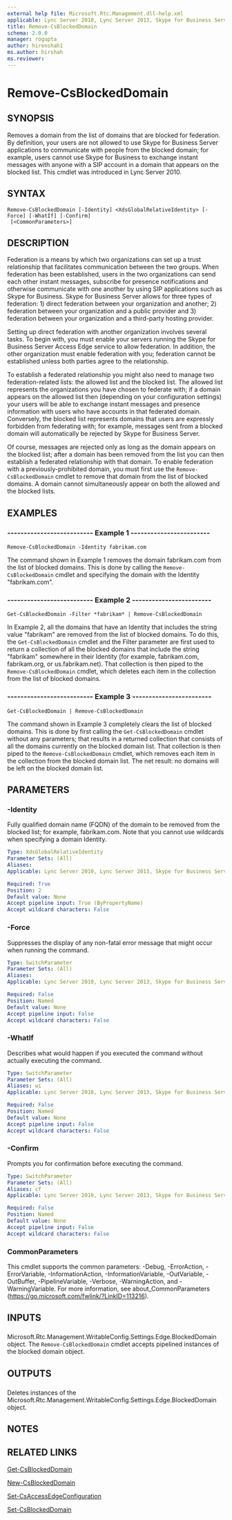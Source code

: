 ```yaml
---
external help file: Microsoft.Rtc.Management.dll-help.xml
applicable: Lync Server 2010, Lync Server 2013, Skype for Business Server 2015, Skype for Business Server 2019
title: Remove-CsBlockedDomain
schema: 2.0.0
manager: rogupta
author: hirenshah1
ms.author: hirshah
ms.reviewer:
---
```


# Remove-CsBlockedDomain

## SYNOPSIS
Removes a domain from the list of domains that are blocked for federation.
By definition, your users are not allowed to use Skype for Business Server applications to communicate with people from the blocked domain; for example, users cannot use Skype for Business to exchange instant messages with anyone with a SIP account in a domain that appears on the blocked list.
This cmdlet was introduced in Lync Server 2010.


## SYNTAX

```
Remove-CsBlockedDomain [-Identity] <XdsGlobalRelativeIdentity> [-Force] [-WhatIf] [-Confirm]
 [<CommonParameters>]
```

## DESCRIPTION
Federation is a means by which two organizations can set up a trust relationship that facilitates communication between the two groups.
When federation has been established, users in the two organizations can send each other instant messages, subscribe for presence notifications and otherwise communicate with one another by using SIP applications such as Skype for Business.
Skype for Business Server allows for three types of federation: 1) direct federation between your organization and another; 2) federation between your organization and a public provider and 3) federation between your organization and a third-party hosting provider.

Setting up direct federation with another organization involves several tasks.
To begin with, you must enable your servers running the Skype for Business Server Access Edge service to allow federation.
In addition, the other organization must enable federation with you; federation cannot be established unless both parties agree to the relationship.

To establish a federated relationship you might also need to manage two federation-related lists: the allowed list and the blocked list.
The allowed list represents the organizations you have chosen to federate with; if a domain appears on the allowed list then (depending on your configuration settings) your users will be able to exchange instant messages and presence information with users who have accounts in that federated domain.
Conversely, the blocked list represents domains that users are expressly forbidden from federating with; for example, messages sent from a blocked domain will automatically be rejected by Skype for Business Server.

Of course, messages are rejected only as long as the domain appears on the blocked list; after a domain has been removed from the list you can then establish a federated relationship with that domain.
To enable federation with a previously-prohibited domain, you must first use the `Remove-CsBlockedDomain` cmdlet to remove that domain from the list of blocked domains.
A domain cannot simultaneously appear on both the allowed and the blocked lists.


## EXAMPLES

### -------------------------- Example 1 ------------------------
```
Remove-CsBlockedDomain -Identity fabrikam.com
```

The command shown in Example 1 removes the domain fabrikam.com from the list of blocked domains.
This is done by calling the `Remove-CsBlockedDomain` cmdlet and specifying the domain with the Identity "fabrikam.com".


### -------------------------- Example 2 ------------------------
```
Get-CsBlockedDomain -Filter *fabrikam* | Remove-CsBlockedDomain
```

In Example 2, all the domains that have an Identity that includes the string value "fabrikam" are removed from the list of blocked domains.
To do this, the `Get-CsBlockedDomain` cmdlet and the Filter parameter are first used to return a collection of all the blocked domains that include the string "fabrikam" somewhere in their Identity (for example, fabrikam.com, fabrikam.org, or us.fabrikam.net).
That collection is then piped to the `Remove-CsBlockedDomain` cmdlet, which deletes each item in the collection from the list of blocked domains.


### -------------------------- Example 3 ------------------------
```
Get-CsBlockedDomain | Remove-CsBlockedDomain
```

The command shown in Example 3 completely clears the list of blocked domains.
This is done by first calling the `Get-CsBlockedDomain` cmdlet without any parameters; that results in a returned collection that consists of all the domains currently on the blocked domain list.
That collection is then piped to the `Remove-CsBlockedDomain` cmdlet, which removes each item in the collection from the blocked domain list.
The net result: no domains will be left on the blocked domain list.


## PARAMETERS

### -Identity
Fully qualified domain name (FQDN) of the domain to be removed from the blocked list; for example, fabrikam.com.
Note that you cannot use wildcards when specifying a domain Identity.

```yaml
Type: XdsGlobalRelativeIdentity
Parameter Sets: (All)
Aliases: 
Applicable: Lync Server 2010, Lync Server 2013, Skype for Business Server 2015, Skype for Business Server 2019

Required: True
Position: 2
Default value: None
Accept pipeline input: True (ByPropertyName)
Accept wildcard characters: False
```

### -Force
Suppresses the display of any non-fatal error message that might occur when running the command.

```yaml
Type: SwitchParameter
Parameter Sets: (All)
Aliases: 
Applicable: Lync Server 2010, Lync Server 2013, Skype for Business Server 2015, Skype for Business Server 2019

Required: False
Position: Named
Default value: None
Accept pipeline input: False
Accept wildcard characters: False
```

### -WhatIf
Describes what would happen if you executed the command without actually executing the command.

```yaml
Type: SwitchParameter
Parameter Sets: (All)
Aliases: wi
Applicable: Lync Server 2010, Lync Server 2013, Skype for Business Server 2015, Skype for Business Server 2019

Required: False
Position: Named
Default value: None
Accept pipeline input: False
Accept wildcard characters: False
```

### -Confirm
Prompts you for confirmation before executing the command.

```yaml
Type: SwitchParameter
Parameter Sets: (All)
Aliases: cf
Applicable: Lync Server 2010, Lync Server 2013, Skype for Business Server 2015, Skype for Business Server 2019

Required: False
Position: Named
Default value: None
Accept pipeline input: False
Accept wildcard characters: False
```

### CommonParameters
This cmdlet supports the common parameters: -Debug, -ErrorAction, -ErrorVariable, -InformationAction, -InformationVariable, -OutVariable, -OutBuffer, -PipelineVariable, -Verbose, -WarningAction, and -WarningVariable. For more information, see about_CommonParameters (https://go.microsoft.com/fwlink/?LinkID=113216).

## INPUTS

###  
Microsoft.Rtc.Management.WritableConfig.Settings.Edge.BlockedDomain object.
The `Remove-CsBlockedDomain` cmdlet accepts pipelined instances of the blocked domain object.

## OUTPUTS

###  
Deletes instances of the Microsoft.Rtc.Management.WritableConfig.Settings.Edge.BlockedDomain object.

## NOTES

## RELATED LINKS

[Get-CsBlockedDomain](Get-CsBlockedDomain.md)

[New-CsBlockedDomain](New-CsBlockedDomain.md)

[Set-CsAccessEdgeConfiguration](Set-CsAccessEdgeConfiguration.md)

[Set-CsBlockedDomain](Set-CsBlockedDomain.md)

